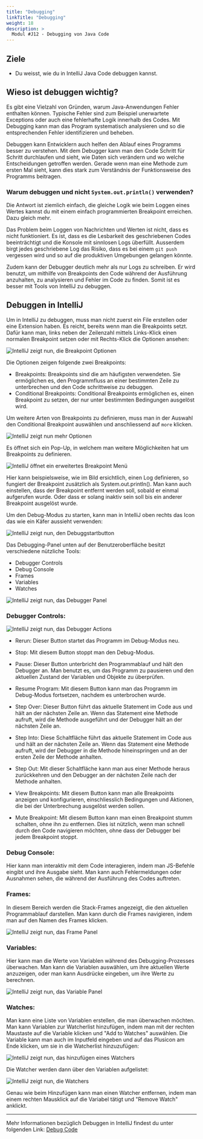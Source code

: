 ```yaml
---
title: "Debugging"
linkTitle: "Debugging"
weight: 18
description: >
  Modul #J12 - Debugging von Java Code
---
```


## Ziele
* Du weisst, wie du in IntelliJ Java Code debuggen kannst.

## Wieso ist debuggen wichtig?
Es gibt eine Vielzahl von Gründen, warum Java-Anwendungen Fehler enthalten können. Typische Fehler sind zum Beispiel unerwartete Exceptions oder auch eine fehlerhafte Logik innerhalb des Codes. Mit Debugging kann man das Program systematisch analysieren und so die entsprechenden Fehler identifizieren und beheben.


Debuggen kann Entwicklern auch helfen den Ablauf eines Programms besser zu verstehen. Mit dem Debugger kann man den Code Schritt für Schritt durchlaufen und sieht, wie Daten sich verändern und wo welche Entscheidungen getroffen werden. Gerade wenn man eine Methode zum ersten Mal sieht, kann dies stark zum Verständnis der Funktionsweise des Programms beitragen.

### Warum debuggen und nicht `System.out.println()` verwenden?
Die Antwort ist ziemlich einfach, die gleiche Logik wie beim Loggen eines Wertes kannst du mit einem einfach programmierten Breakpoint erreichen. Dazu gleich mehr.

Das Problem beim Loggen von Nachrichten und Werten ist nicht, dass es nicht funktioniert. Es ist, dass es die Lesbarkeit des geschriebenen Codes beeinträchtigt und die Konsole mit sinnlosen Logs überfüllt. Ausserdem birgt jedes geschriebene Log das Risiko, dass es bei einem `git push` vergessen wird und so auf die produktiven Umgebungen gelangen könnte.


Zudem kann der Debugger deutlich mehr als nur Logs zu schreiben. Er wird benutzt, um mithilfe von Breakpoints den Code während der Ausführung anzuhalten, zu analysieren und Fehler im Code zu finden.
Somit ist es besser mit Tools von IntelliJ zu debuggen.

## Debuggen in IntelliJ
Um in IntelliJ zu debuggen, muss man nicht zuerst ein File erstellen oder eine Extension haben. Es reicht, bereits wenn man die Breakpoints setzt. 
Dafür kann man, links neben der Zeilenzahl mittels Links-Klick einen normalen Breakpoint setzen oder mit Rechts-Klick die Optionen ansehen:

![IntelliJ zeigt nun, die Breakpoint Optionen](../debugging/debugging-options-intelliJ.png "Breakpoint Optionen IntelliJ")

Die Optionen zeigen folgende zwei Breakpoints:
* Breakpoints: Breakpoints sind die am häufigsten verwendeten. Sie ermöglichen es, den Programmfluss an einer bestimmten Zeile zu unterbrechen und den Code schrittweise zu debuggen.
* Conditional Breakpoints: Conditional Breakpoints ermöglichen es, einen Breakpoint zu setzen, der nur unter bestimmten Bedingungen ausgelöst wird.

Um weitere Arten von Breakpoints zu definieren, muss man in der Auswahl den Conditional Breakpoint auswählen und anschliessend auf `more` klicken.

![IntelliJ zeigt nun mehr Optionen](../debugging/debugging-breakpoint-more-options.png "Conditional Breakpoint Optionen VS Code")

Es öffnet sich ein Pop-Up, in welchem man weitere Möglichkeiten hat um Breakpoints zu definieren.


![IntelliJ öffnet ein erweitertes Breakpoint Menü](../debugging/debugging-log-breakpoint.png "Conditional Breakpoint Optionen VS Code")


Hier kann beispielsweise, wie im Bild ersichtlich, einen Log definieren, so fungiert der Breakpoint zusätzlich als System.out.println(). Man kann auch einstellen, dass der Breakpoint entfernt werden soll, sobald er einmal aufgerufen wurde. Oder dass er solang inaktiv sein soll bis ein anderer Breakpoint ausgelöst wurde.

Um den Debug-Modus zu starten, kann man in IntelliJ oben rechts das Icon das wie ein Käfer aussieht verwenden:

![IntelliJ zeigt nun, den Debuggstartbutton](../debugging/debugging-starten-intelliJ.png "Startbutton zum Debuggen in IntelliJ")

Das Debugging-Panel unten auf der Benutzeroberfläche besitzt verschiedene nützliche Tools:
* Debugger Controls
* Debug Console
* Frames
* Variables
* Watches

![IntelliJ zeigt nun, das Debugger Panel](../debugging/debugging-panel-intelliJ.png "Debugger Panel in IntelliJ")

### Debugger Controls:
![IntelliJ zeigt nun, das Debugger Actions](../debugging/debugging-actions-intelliJ.png "Debugger Actions in IntelliJ")

* Rerun:
  Dieser Button startet das Programm im Debug-Modus neu.

* Stop:
  Mit diesem Button stoppt man den Debug-Modus.

* Pause:
  Dieser Button unterbricht den Programmablauf und hält den Debugger an. Man benutzt es, um das Programm zu pausieren und den aktuellen Zustand der Variablen und Objekte zu überprüfen.

* Resume Program:
  Mit diesem Button kann man das Programm im Debug-Modus fortsetzen, nachdem es unterbrochen wurde.

* Step Over:
  Dieser Button führt das aktuelle Statement im Code aus und hält an der nächsten Zeile an. Wenn das Statement eine Methode aufruft, wird die Methode ausgeführt und der Debugger hält an der nächsten Zeile an.

* Step Into:
  Diese Schaltfläche führt das aktuelle Statement im Code aus und hält an der nächsten Zeile an. Wenn das Statement eine Methode aufruft, wird der Debugger in die Methode hineinspringen und an der ersten Zeile der Methode anhalten.

* Step Out:
  Mit dieser Schaltfläche kann man aus einer Methode heraus zurückkehren und den Debugger an der nächsten Zeile nach der Methode anhalten.

* View Breakpoints:
  Mit diesem Button kann man alle Breakpoints anzeigen und konfigurieren, einschliesslich Bedingungen und Aktionen, die bei der Unterbrechung ausgelöst werden sollen.

* Mute Breakpoint:
  Mit diesem Button kann man einen Breakpoint stumm schalten, ohne ihn zu entfernen. Dies ist nützlich, wenn man schnell durch den Code navigieren möchten, ohne dass der Debugger bei jedem Breakpoint stoppt.

### Debug Console:
Hier kann man interaktiv mit dem Code interagieren, indem man JS-Befehle eingibt und ihre Ausgabe sieht. Man kann auch Fehlermeldungen oder Ausnahmen sehen, die während der Ausführung des Codes auftreten.

### Frames:
In diesem Bereich werden die Stack-Frames angezeigt, die den aktuellen Programmablauf darstellen. Man kann durch die Frames navigieren, indem man auf den Namen des Frames klicken.

![IntelliJ zeigt nun, das Frame Panel](../debugging/debugging-frames-panel-intelliJ.png "Frame Panel in IntelliJ")


### Variables:
Hier kann man die Werte von Variablen während des Debugging-Prozesses überwachen. Man kann die Variablen auswählen, um ihre aktuellen Werte anzuzeigen, oder man kann Ausdrücke eingeben, um ihre Werte zu berechnen.

![IntelliJ zeigt nun, das Variable Panel](../debugging/debugging-variables-panel-intelliJ.png "Variable Panel in IntelliJ")


### Watches:
Man kann eine Liste von Variablen erstellen, die man überwachen möchten. Man kann Variablen zur Watcherlist hinzufügen, indem man mit der rechten Maustaste auf die Variable klicken und "Add to Watches" auswählen.
Die Variable kann man auch im Inputfeld eingeben und auf das Plusicon am Ende klicken, um sie in die Watcherlist hinzuzufügen:

![IntelliJ zeigt nun, das hinzufügen eines Watchers](../debugging/debugging-add-watcher-intelliJ.png "Watcher hinzufügen in IntelliJ")

Die Watcher werden dann über den Variablen aufgelistet:

![IntelliJ zeigt nun, die Watchers](../debugging/debugging-watchers-intelliJ.png "Watchers in IntelliJ")

Genau wie beim Hinzufügen kann man einen Watcher entfernen, indem man einem rechten Mausklick auf die Variabel tätigt und "Remove Watch" anklickt.

---
Mehr Informationen bezüglich Debuggen in IntelliJ findest du unter folgenden Link:
[Debug Code](https://www.jetbrains.com/help/idea/debugging-code.html)